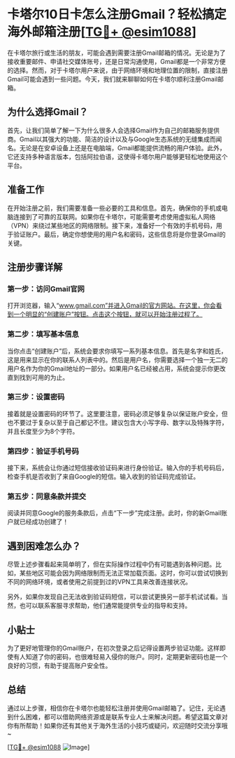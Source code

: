 # 卡塔尔10日卡怎么注册Gmail？轻松搞定海外邮箱注册[[TG💪+ @esim1088](https://t.me/s/esim1088)]

在卡塔尔旅行或生活的朋友，可能会遇到需要注册Gmail邮箱的情况。无论是为了接收重要邮件、申请社交媒体账号，还是日常沟通使用，Gmail都是一个非常方便的选择。然而，对于卡塔尔用户来说，由于网络环境和地理位置的限制，直接注册Gmail可能会遇到一些问题。今天，我们就来聊聊如何在卡塔尔顺利注册Gmail邮箱。

## 为什么选择Gmail？

首先，让我们简单了解一下为什么很多人会选择Gmail作为自己的邮箱服务提供商。Gmail以其强大的功能、简洁的设计以及与Google生态系统的无缝集成而闻名。无论是在安卓设备上还是在电脑端，Gmail都能提供流畅的用户体验。此外，它还支持多种语言版本，包括阿拉伯语，这使得卡塔尔用户能够更轻松地使用这个平台。

## 准备工作

在开始注册之前，我们需要准备一些必要的工具和信息。首先，确保你的手机或电脑连接到了可靠的互联网。如果你在卡塔尔，可能需要考虑使用虚拟私人网络（VPN）来绕过某些地区的网络限制。接下来，准备好一个有效的手机号码，用于验证账户。最后，确定你想使用的用户名和密码，这些信息将是你登录Gmail的关键。

## 注册步骤详解

### 第一步：访问Gmail官网

打开浏览器，输入“www.gmail.com”并进入Gmail的官方网站。在这里，你会看到一个明显的“创建账户”按钮。点击这个按钮，就可以开始注册过程了。

### 第二步：填写基本信息

当你点击“创建账户”后，系统会要求你填写一系列基本信息。首先是名字和姓氏，这是用来显示在你的联系人列表中的。然后是用户名，你需要选择一个独一无二的用户名作为你的Gmail地址的一部分。如果用户名已经被占用，系统会提示你更改直到找到可用的为止。

### 第三步：设置密码

接着就是设置密码的环节了。这里要注意，密码必须足够复杂以保证账户安全，但也不要过于复杂以至于自己都记不住。建议包含大小写字母、数字以及特殊字符，并且长度至少为8个字符。

### 第四步：验证手机号码

接下来，系统会让你通过短信接收验证码来进行身份验证。输入你的手机号码后，检查手机是否收到了来自Google的短信。输入收到的验证码完成验证。

### 第五步：同意条款并提交

阅读并同意Google的服务条款后，点击“下一步”完成注册。此时，你的新Gmail账户就已经成功创建了！

## 遇到困难怎么办？

尽管上述步骤看起来简单明了，但在实际操作过程中仍有可能遇到各种问题。比如，某些地区可能会因为网络限制而无法正常加载页面。这时，你可以尝试切换到不同的网络环境，或者使用之前提到过的VPN工具来改善连接状况。

另外，如果你发现自己无法收到验证码短信，可以尝试更换另一部手机试试看。当然，也可以联系客服寻求帮助，他们通常能提供专业的指导和支持。

## 小贴士

为了更好地管理你的Gmail账户，在初次登录之后记得设置两步验证功能。这样即使有人知道了你的密码，也很难轻易入侵你的账户。同时，定期更新密码也是一个良好的习惯，有助于提高账户安全性。

## 总结

通过以上步骤，相信你在卡塔尔也能轻松注册并使用Gmail邮箱了。记住，无论遇到什么困难，都可以借助网络资源或是联系专业人士来解决问题。希望这篇文章对你有所帮助！如果你还有其他关于海外生活的小技巧或疑问，欢迎随时交流分享哦~

[[TG💪+ @esim1088](https://t.me/s/esim1088) ![Image](https://i.postimg.cc/4NQfJmqS/Snipaste-2025-05-13-00-14-12.png)]